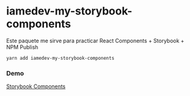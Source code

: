 # iamedev-my-storybook-components

Este paquete me sirve para practicar React Components + Storybook + NPM Publish

```
yarn add iamedev-my-storybook-components
```

### Demo

[Storybook Components](https://antonio-m94.github.io/sb-components/?path=/story/ui-mylabel--basic)

